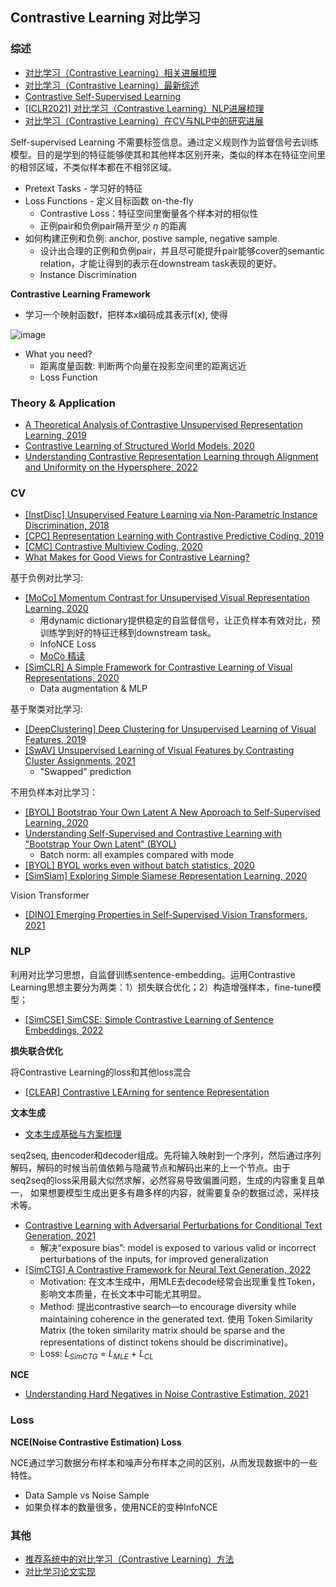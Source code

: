 ## Contrastive Learning 对比学习

### 综述

- [对比学习（Contrastive Learning）相关进展梳理](https://zhuanlan.zhihu.com/p/141141365)
- [对比学习（Contrastive Learning）最新综述](https://zhuanlan.zhihu.com/p/410442591)
- [Contrastive Self-Supervised Learning](https://ankeshanand.com/blog/2020/01/26/contrative-self-supervised-learning.html)
- [[ICLR2021] 对比学习（Contrastive Learning）NLP进展梳理](https://zhuanlan.zhihu.com/p/396430548)
- [对比学习（Contrastive Learning）在CV与NLP中的研究进展](https://zhuanlan.zhihu.com/p/389064413)

Self-supervised Learning 不需要标签信息。通过定义规则作为监督信号去训练模型。目的是学到的特征能够使其和其他样本区别开来，类似的样本在特征空间里的相邻区域，不类似样本都在不相邻区域。

- Pretext Tasks - 学习好的特征
- Loss Functions - 定义目标函数 on-the-fly
  - Contrastive Loss：特征空间里衡量各个样本对的相似性
  - 正例pair和负例pair隔开至少 $\eta$ 的距离
- 如何构建正例和负例: anchor, postive sample, negative sample
  - 设计出合理的正例和负例pair，并且尽可能提升pair能够cover的semantic relation，才能让得到的表示在downstream task表现的更好。
  - Instance Discrimination

**Contrastive Learning Framework**
- 学习一个映射函数f，把样本x编码成其表示f(x), 使得

 ![image](https://user-images.githubusercontent.com/46979228/190882819-ea6f469b-efce-4302-94b2-36819eaea3b9.png)
- What you need?
  - 距离度量函数: 判断两个向量在投影空间里的距离远近
  - Loss Function

### Theory & Application

- [A Theoretical Analysis of Contrastive Unsupervised Representation Learning, 2019](https://arxiv.org/pdf/1902.09229.pdf)
- [Contrastive Learning of Structured World Models, 2020](https://arxiv.org/pdf/1911.12247.pdf)
- [Understanding Contrastive Representation Learning through Alignment and Uniformity on the Hypersphere, 2022](https://arxiv.org/pdf/2005.10242.pdf)

### CV

- [[InstDisc] Unsupervised Feature Learning via Non-Parametric Instance Discrimination, 2018](https://arxiv.org/pdf/1805.01978.pdf)
- [[CPC] Representation Learning with Contrastive Predictive Coding, 2019](https://arxiv.org/pdf/2010.15464.pdf)
- [[CMC] Contrastive Multiview Coding, 2020](https://arxiv.org/pdf/1906.05849.pdf)
- [What Makes for Good Views for Contrastive Learning?](https://proceedings.neurips.cc/paper/2020/file/4c2e5eaae9152079b9e95845750bb9ab-Paper.pdf)

基于负例对比学习:
- [[MoCo] Momentum Contrast for Unsupervised Visual Representation Learning, 2020](https://arxiv.org/pdf/1911.05722.pdf)
  - 用dynamic dictionary提供稳定的自监督信号，让正负样本有效对比，预训练学到好的特征迁移到downstream task。
  - InfoNCE Loss
  - [MoCo 精读](https://www.bilibili.com/video/BV1C3411s7t9/?spm_id_from=333.788)
- [[SimCLR] A Simple Framework for Contrastive Learning of Visual Representations, 2020](https://arxiv.org/pdf/2002.05709.pdf)
  - Data augmentation & MLP
  

基于聚类对比学习:
- [[DeepClustering] Deep Clustering for Unsupervised Learning of Visual Features, 2019](https://arxiv.org/pdf/1807.05520.pdf)
- [[SwAV] Unsupervised Learning of Visual Features by Contrasting Cluster Assignments, 2021](https://arxiv.org/pdf/2006.09882.pdf)
  - "Swapped" prediction

不用负样本对比学习：
- [[BYOL] Bootstrap Your Own Latent A New Approach to Self-Supervised Learning, 2020](https://arxiv.org/pdf/2006.07733.pdf)
- [Understanding Self-Supervised and Contrastive Learning with "Bootstrap Your Own Latent" (BYOL)](https://generallyintelligent.ai/blog/2020-08-24-understanding-self-supervised-contrastive-learning/)
  - Batch norm: all examples compared with mode
- [[BYOL] BYOL works even without batch statistics, 2020](https://arxiv.org/pdf/2010.10241.pdf)
- [[SimSiam] Exploring Simple Siamese Representation Learning, 2020](https://arxiv.org/pdf/2011.10566.pdf)

Vision Transformer
- [[DINO] Emerging Properties in Self-Supervised Vision Transformers, 2021](https://arxiv.org/pdf/2104.14294.pdf)

### NLP

利用对比学习思想，自监督训练sentence-embedding。运用Contrastive Learning思想主要分为两类：1）损失联合优化；2）构造增强样本，fine-tune模型；
- [[SimCSE] SimCSE: Simple Contrastive Learning of Sentence Embeddings, 2022](https://arxiv.org/pdf/2104.08821.pdf)

**损失联合优化**

将Contrastive Learning的loss和其他loss混合
- [[CLEAR] Contrastive LEArning for sentence Representation](https://arxiv.org/pdf/2012.15466.pdf)


**文本生成**


- [文本生成基础与方案梳理](https://zhuanlan.zhihu.com/p/162035103)

seq2seq, 由encoder和decoder组成。先将输⼊映射到一个序列，然后通过序列解码，解码的时候当前值依赖与隐藏节点和解码出来的上一个节点。由于seq2seq的loss采用最大似然求解，必然容易导致偏置问题，生成的内容重复且单一， 如果想要模型生成出更多有趣多样的内容，就需要复杂的数据过滤，采样技术等。

- [Contrastive Learning with Adversarial Perturbations for Conditional Text Generation, 2021](https://arxiv.org/pdf/2012.07280.pdf)
  - 解决“exposure bias”: model is exposed to various valid or incorrect perturbations of the inputs, for improved generalization
- [[SimCTG] A Contrastive Framework for Neural Text Generation, 2022](https://arxiv.org/pdf/2202.06417.pdf)
  - Motivation: 在文本生成中，用MLE去decode经常会出现重复性Token，影响文本质量，在长文本中可能尤其明显。
  - Method: 提出contrastive search—to encourage diversity while maintaining coherence in the generated text. 使用 Token Similarity Matrix (the token similarity matrix should be sparse and the representations of distinct tokens should be discriminative)。
  - Loss: $L_{SimCTG}$ = $L_{MLE}$ + $L_{CL}$


**NCE**
- [Understanding Hard Negatives in Noise Contrastive Estimation, 2021](https://arxiv.org/pdf/2104.06245.pdf)

### Loss

**NCE(Noise Contrastive Estimation) Loss**

NCE通过学习数据分布样本和噪声分布样本之间的区别，从而发现数据中的一些特性。
- Data Sample vs Noise Sample
- 如果负样本的数量很多，使用NCE的变种InfoNCE 

### 其他

- [推荐系统中的对比学习（Contrastive Learning）方法](https://zhuanlan.zhihu.com/p/405117499)
- [对比学习论文实现](https://zhuanlan.zhihu.com/p/408156196)

